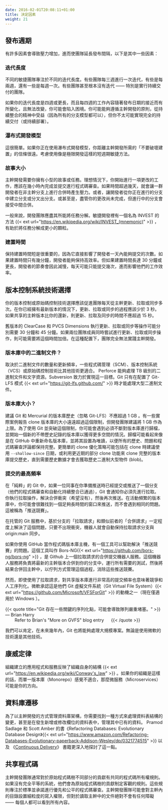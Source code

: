 ```yaml
---
date: 2016-02-01T20:08:11+01:00
title: 決定因素
weight: 21
---
```


<!--
## Release cadence
-->

## 發布週期

<!--
There are many factors that put pressure on the team to lengthen the interval between releases. Here are some.
-->

有許多因素會導致壓力增加，進而使團隊延長發布間隔，以下是其中一些因素：

<!--
### Iteration length
-->

### 迭代長度

<!--
Different Agile teams focus on different iteration lengths. Some teams work at three-week iterations, some two, 
and some one. Some teams do not have an iteration at all - particularly teams doing Continuous Delivery.
-->

不同的敏捷團隊專注於不同的迭代長度。有些團隊每三週進行一次迭代，有些是每兩週，還有一些是每週一次。有些團隊甚至根本沒有迭代 —— 特別是實行持續交付的團隊。

<!--
If you are on a four week, or more iteration length, and each of those four weeks varies with proximity to the 
release and cannot change that you may be in a bind. You may be able to follow the tenets of Trunk-Based Development, 
benefit from a Continuous Integration daemon (as all branching models can), but you are not going to be able to 
get all the way to Continuous Delivery (or Continuous Deployment).
-->

如果你的迭代長度是四週或更長，而且每四週的工作內容隨著發布日期的接近而有所變化，且無法改變，你可能會陷入困境。你可能能夠遵循主幹開發的原則，從持續整合的精神中受益（因為所有的分支模型都可以），但你不太可能實現完全的持續交付（或持續部署）。

<!--
### Waterfall

This one is easy. If you are doing waterfall, you are not close at all to the "do not break the build" mantra required
to do Trunk-Based Development. Consider a short-iteration Agile methodology like Extreme Programming.
-->

### 瀑布式開發模型

這很簡單。如果你正在使用瀑布式開發模型，你距離主幹開發所需的「不要破壞建置」的信條很遠。考慮使用像是極限開發這樣的短週期敏捷方法。

<!--
### Story size

Trunk-Based Development needs you to have small stories/tasks. Optimal is you starting work on a change, should only be a matter
of hours before completing and pushing it forward for code review. Longer than a couple of days, and there is going to be 
pressure to group a bunch of developers on a non-trunk branch and merge back later. Or worse, have developers make 
branches/forks from your in-progress branch. Or worse still, take intermediate merges from your branch, despite your 
change being incomplete.  
-->

### 故事大小

主幹開發需要你擁有小型的故事或任務。理想情況下，你開始進行一項更改的工作，應該在幾小時內完成並提交進行程式碼審查。如果時間超過幾天，就會讓一群開發者在非主幹分支上進行合併時產生壓力。或者，讓開發者從你正在進行的分支中建立分支或分叉出分支。或甚至是，盡管你的更改尚未完成，但進行中的分支會接受中間合併。

<!--
Generally speaking, the whole development team should do whatever it can to break stories/tasks into smaller stories/tasks. 
In Agile, there is an INVEST mnemonic{{< ext url="https://en.wikipedia.org/wiki/INVEST_(mnemonic)" >}} that aids in the splitting
up of stories.
-->

一般來說，開發團隊應盡其所能將任務分解。敏捷開發裡有一個名為 INVEST 的方法 {{< ext url="https://en.wikipedia.org/wiki/INVEST_(mnemonic)" >}} ，有助於將任務分解成更小的顆粒。

<!--
### Build times
-->

### 建置時間

<!--
Keeping build times short is important in that it directly drives the number of commits a developer can do in a day.
If the build time is a couple of minutes, developers are likely to keep a high pace. If the build time is 30 minutes or
worse, developers change pace to match only a couple of commits a day and drop their throughput.
-->

保持建置時間短是很重要的，因為它直接影響了開發者一天內能夠提交的次數。如果建置時間只有幾分鐘，開發者能夠保持高效率。但如果建置時間長達 30 分鐘或更長，開發者的節奏會因此減慢，每天可能只能提交幾次，進而影響他們的工作效率。

<!--
## VCS Technology Choice
-->

## 版本控制系統技術選擇

<!--
Your VCS/source-control technology choice should facilitate update/pull/sync from the team's trunk many times 
a day. The elapsed time for the update/pull/sync should be less than three seconds for the situation where you 
already had latest of everything. It should be no more than fifteen seconds the case of the shared trunk being ahead 
of you. 
-->

你的版本控制或原始碼控制技術選擇應該促進團隊每天從主幹更新、拉取或同步多次。在你已經擁有最新版本的情況下，更新、拉取或同步的過程應該少於 3 秒。如果共享的主幹版本比你的還新，則更新、拉取及同步的時間不應超過 15 秒。

<!--
Older versions of ClearCase and PVCS Dimensions would be 30 minutes for the former and 45 minutes for the latter. 
Double that if two team-mates were simultaneously trying to do the update/pull/sync operation. In that configuration, it 
was completely impossible for teams to practice Trunk-Based Development.
-->

舊版本的 ClearCase 和 PVCS Dimensions 執行更新、拉取或同步等操作可能分別需要 30 分鐘和 45 分鐘。如果兩位團隊成員同時嘗試進行更新、拉取或同步操作，則可能需要將這個時間加倍。在這種配置下，團隊完全無法實踐主幹開發。

<!--
### Binaries in the Repo?
-->

### 版本庫中的二進制文件？

<!-- 
Depending on how many and how often they update, some SCM/VCS/source-control technologies are better than others. 
Perforce can handle terabytes of binaries and textual source. Subversion aims to. Git can only do large binaries  if 
configured in Git-LFS mode{{< ext url="https://git-lfs.github.com/" >}}.
-->

取決於二進制文件的數量和更新頻率，一些程式碼管理（SCM）、版本控制系統（VCS）或原始碼控制技術比其他技術更適合。 Perforce 能夠處理 TB 級別的二進制文件和文字資源。Subversion 致力於實現這一目標。Git 只有在配置了 Git-LFS 模式 {{< ext url="https://git-lfs.github.com/" >}} 時才能處理大型二進制文件。

<!--
### Repo size?
-->

### 版本庫大小？

<!--
It is suggested that Git and Mercurial really should not have a history (ignoring Git-LFS) that exceeds 1GB. There are field reports of clones being 
many times bigger than that and still working, but the development team suggests 1GB as the top limit. In order to use Git 
and push through that ceiling yearly, you might be in a situation where you have to keep archiving a repository, and starting 
a new one with no history to have more head room. Archiving might look like renaming the repository in GitHub, and turning it 
read-only so that all the history, issues, and code review comments are intact. Simpler clone-rationalization strategies might 
include recommending a "--shallow-since" date on cloning, or leveraging more recent partial clone capabilities to clone the full repo 
commit history without getting historical blobs until they are needed.
-->

建議 Git 和 Mercurial 的版本庫歷史（忽略 Git-LFS）不應超過 1 GB 。有一些實際案例報告 clone 版本庫的大小遠遠超過這個限制，但開發團隊建議將 1 GB 作為上限。為了使用 Git 並突破這個限制，你可能會遇到必須不斷對版本庫進行歸檔，並開始一個新的不帶歷史記錄的版本庫以獲得更多空間的情況。歸檔可能看起來像是在 GitHub 中重新命名版本庫，並將其設置為唯讀，以便所有的歷史、問題和程式碼審查評論都保持完整。更簡單的 clone 優化策略可能包括在 clone 時建議使用 `--shallow-since` 日期，或利用更近期的部分 clone 功能來 clone 完整的版本庫提交歷史，直到需要歷史數據才會去獲取歷史二進制大型物件 (blob)。

<!--
### Peak commit frequency
-->

### 提交的最高頻率

<!--
In "pure" Git, if a colleague beat you to a commit/push on a branch (their code-review and automated CI passed) when you 
thought you were going to push, Git will inform you that you have to pull first. You pull, and you resolve your merge clashes 
(hopefully none), and then push again. On highly-active repos, you might struggle to find a window open long enough to push in 
this way without encountering the same problem. This is known as the "race to push".
-->

在「純粹」的 Git 中，如果一位同事在你準備推送時已經提交或推送了一個分支（他們的程式碼審查和自動化持續整合已通過），Git 會通知你必須先進行拉取。你執行拉取操作，解決合併衝突（希望沒有），然後再次推送。在活動頻繁的版本庫中，你可能會很難找到一個足夠長時間的窗口來推送，而不會遇到相同的問題。這被稱為「推送競賽」。

<!--
Fork-based "pull requests" and similar branch-based "merge requests" in hosted git services solve this to a degree, with robots 
keeping pull-request branches abreast of `origin:main` automatically as long as no conflicts arise.
-->

在托管的 Git 服務中，基於分支的「拉取請求」和類似前者的「合併請求」一定程度上解決了這個問題，只要不出現衝突，機器人就會自動保持拉取請求分支與 origin:main 同步。

<!--
If you are using GitHub as your repository host, there is a tool that can help solve the "race to push" problem. It is called Bors-NG{{< ext url="https://github.com/bors-ng/bors-ng" >}} and it is a merge bot for GitHub pull requests. It will take care of merging the latest trunk version into your branch, running all needed tests and merging the result back into the trunk, managing this as a queue and removing these race conditions.
-->

如果你使用 GitHub 當作程式碼版本庫主機，有一個工具可以幫助解決「推送競賽」的問題。這個工具叫作 Bors-NG{{< ext url="https://github.com/bors-ng/bors-ng" >}} ，是 Github 上一個拉取請求的合併提交機器人服務。這個機器人服務將負責將最新的主幹版本合併到你的分支中，運行所有需要的測試，然後將結果合併回主幹中，以佇列方式管理這個過程，消除這些推送競賽。

<!--
Even with Pull Requests, however, very high commit frequencies to the shared repo means contention and an artificial 
serialization. Microsoft acknowledged this as one
of the motivations to their Git Virtual File System (~~GitVFS~~ ~~GVFS~~ VFS for Git{{< ext url="https://github.com/Microsoft/VFSForGit" >}} which is Windows only for now).
-->

然而，即使使用了拉取請求，對共享版本庫進行非常高的提交頻率也意味著競爭和人工序列化。微軟承認這是他們 Git 虛擬文件系統（Git Virtual File System）{{< ext url="https://github.com/Microsoft/VFSForGit" >}} 的動機之一（現在僅適用於 Windows ）。

<!--
{{< quote title="Git has critical serialization points that will cause a queue to back up badly" >}}
<span>&mdash; Brian Harry</span><br>
<span style="margin-left: 30px">Refer to Brian's "More on GVFS" blog entry<span class="rref"><a class="inline-ref" style="border-bottom: 0" target="_blank" href="https://blogs.msdn.microsoft.com/bharry/2017/02/07/more-on-gvfs/"><img style="padding: 0 0 0 3px; width: 16px; height: 14px" src="/images/ext.png" alt=""></a></span></span>
{{< /quote >}}
-->

{{< quote title="Git 存在一些關鍵的序列化點，可能會導致隊列嚴重堵塞。" >}}
<span>&mdash; Brian Harry</span><br>
<span style="margin-left: 30px">Refer to Brian's "More on GVFS" blog entry<span class="rref"><a class="inline-ref" style="border-bottom: 0" target="_blank" href="https://blogs.msdn.microsoft.com/bharry/2017/02/07/more-on-gvfs/"><img style="padding: 0 0 0 3px; width: 16px; height: 14px" src="/images/ext.png" alt=""></a></span></span>
{{< /quote >}}

<!--
We're sure that within a few years, Git will be able to handle huge scale too. Whether with the Microsoft technologies, or 
something else.
-->

我們可以肯定，在未來幾年內，Git 也將能夠處理大規模專案。無論是使用微軟的技術還是其他技術。

<!--
## Conway's Law
-->

## 康威定律

<!--
The organization creates applications and services that reflect the organization's own structure{{< ext url="https://en.wikipedia.org/wiki/Conway's_law" >}}. 
If your organization feels like this, and a Monorepo does not feel right, then MicroServices could be the direction for you.
-->

組織建立的應用程式和服務反映了組織自身的結構 {{< ext url="https://en.wikipedia.org/wiki/Conway's_law" >}} 。如果你的組織是這樣的話，而單一版本庫（Monorepo）感覺不適合，那麼微服務（Microservices）可能是你的方向。

<!-- 
## Database migrations
-->

## 資料庫遷移

<!-- 
In order to manage database schemas in a Trunk-Based Development way you will need to find a way to handle table-shape changes under source control, and even
manage existing data where new/changed columns have happened. Pramod Sadlage and Scott Amber's book 
"Refactoring Databases: Evolutionary Database Design"{{< ext url="https://www.amazon.com/Refactoring-Databases-Evolutionary-paperback-Addison-Wesley/dp/0321774515" >}}
goes into that much more, as does the [Continuous Delivery](/continuous-delivery/) book.
-->

為了以主幹開發的方式管理資料庫架構，你需要找到一種方式來處理資料表結構的變更，甚至是在發生新增或修改欄位的資料表中，管理其中已有的資料。 Pramod Sadlage 和 Scott Amber 的書《Refactoring Databases: Evolutionary Database Design》{{< ext url="https://www.amazon.com/Refactoring-Databases-Evolutionary-paperback-Addison-Wesley/dp/0321774515" >}} 以及 《[Continuous Delivery]((/continuous-delivery/))》 書籍更深入地探討了這一點。

<!-- 
## Shared code
-->

## 共享程式碼

<!--
Trunk-Based Development teams typically have common code ownership rules around contributions to different parts
of the source tree. If they do not have a fully egalitarian system, they have objective rules for contributions to the tree. 
Rules that focus on standards and come with a promise of a prioritized and fair code review. Trunk-Based Development 
teams might have fine-grained write permissions for directories within the trunk, but **never** have any impediment 
to reading files in the trunk - everyone can see everything.
-->

主幹開發團隊通常對於原始程式碼樹不同部分的貢獻有共同的程式碼所有權規則。如果沒有完全平等的系統，他們會為原始程式碼樹的貢獻制定客觀的規則。這些規則專注於標準並承諾進行優先和公平的程式碼審查。主幹開發團隊可能會對主幹內的目錄設置細粒度的寫入權限，但對於讀取主幹中的文件絕對不會有任何障礙 —— 每個人都可以看到所有內容。

<!-- ## Parallelization

## CI capacity

## QA style

## Environments

### Developer workstations

### Shared services infra

## Code review

## Live config changes

## Tech debt accumulation

## Incident handling

## Backlog management

-->
